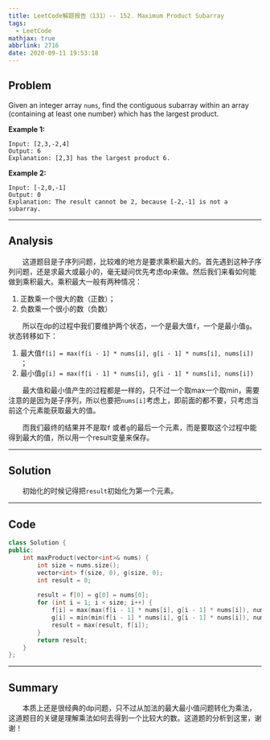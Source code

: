 ```yaml
---
title: LeetCode解题报告（131）-- 152. Maximum Product Subarray
tags:
  - LeetCode
mathjax: true
abbrlink: 2716
date: 2020-09-11 19:53:18
---
```


## Problem

Given an integer array `nums`, find the contiguous subarray within an array (containing at least one number) which has the largest product.

<!-- more -->

**Example 1:**

```
Input: [2,3,-2,4]
Output: 6
Explanation: [2,3] has the largest product 6.
```

**Example 2:**

```
Input: [-2,0,-1]
Output: 0
Explanation: The result cannot be 2, because [-2,-1] is not a subarray.
```

------

## Analysis

&emsp;&emsp;这道题目是子序列问题，比较难的地方是要求乘积最大的。首先遇到这种子序列问题，还是求最大或最小的，毫无疑问优先考虑dp来做。然后我们来看如何能做到乘积最大。乘积最大一般有两种情况：

1. 正数乘一个很大的数（正数）；
2. 负数乘一个很小的数（负数）

&emsp;&emsp;所以在dp的过程中我们要维护两个状态，一个是最大值`f`，一个是最小值`g`。状态转移如下：

1. 最大值`f[i] = max(f[i - 1] * nums[i], g[i - 1] * nums[i], nums[i]) `；
2. 最小值`g[i] = max(f[i - 1] * nums[i], g[i - 1] * nums[i], nums[i])`

&emsp;&emsp;最大值和最小值产生的过程都是一样的，只不过一个取max一个取min，需要注意的是因为是子序列，所以也要把`nums[i]`考虑上，即前面的都不要，只考虑当前这个元素能获取最大的值。

&emsp;&emsp;而我们最终的结果并不是取`f` 或者`g`的最后一个元素，而是要取这个过程中能得到最大的值，所以用一个result变量来保存。

------

## Solution

&emsp;&emsp;初始化的时候记得把`result`初始化为第一个元素。

------

## Code

```c++
class Solution {
public:
    int maxProduct(vector<int>& nums) {
        int size = nums.size();
        vector<int> f(size, 0), g(size, 0);
        int result = 0;
        
        result = f[0] = g[0] = nums[0];
        for (int i = 1; i < size; i++) {
            f[i] = max(max(f[i - 1] * nums[i], g[i - 1] * nums[i]), nums[i]);
            g[i] = min(min(f[i - 1] * nums[i], g[i - 1] * nums[i]), nums[i]);
            result = max(result, f[i]);
        }
        return result;
    }
};
```

------

## Summary

&emsp;&emsp;本质上还是很经典的dp问题，只不过从加法的最大最小值问题转化为乘法，这道题目的关键是理解乘法如何去得到一个比较大的数。这道题的分析到这里，谢谢！
